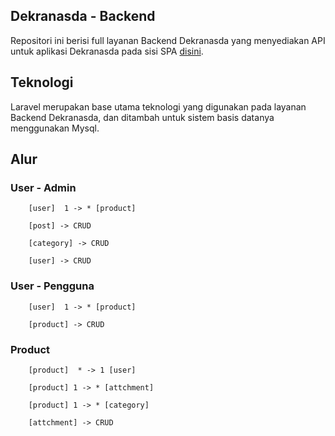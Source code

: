 ## Dekranasda - Backend

Repositori ini berisi full layanan Backend Dekranasda yang menyediakan API untuk aplikasi Dekranasda pada sisi SPA [disini](https://github.com/diskominfo-ambon/dekranasda).



## Teknologi

Laravel merupakan base utama teknologi yang digunakan pada layanan Backend Dekranasda, dan ditambah untuk sistem basis datanya menggunakan Mysql.

## Alur
### User - Admin
```
    [user]  1 -> * [product]

    [post] -> CRUD

    [category] -> CRUD

    [user] -> CRUD
```

### User - Pengguna
```
    [user]  1 -> * [product]

    [product] -> CRUD
```

### Product
```
    [product]  * -> 1 [user]

    [product] 1 -> * [attchment]

    [product] 1 -> * [category]

    [attchment] -> CRUD

```
